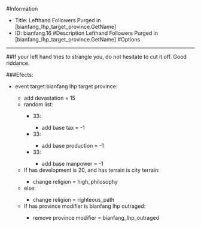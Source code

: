#Information
 - Title: Lefthand Followers Purged in [bianfang_lhp_target_province.GetName]
 - ID: bianfang.16
#Description
Lefthand Followers Purged in [bianfang_lhp_target_province.GetName]
#Options

___
##If your left hand tries to strangle you, do not hesitate to cut it off. Good riddance.

###Efects:<ul><li>event target:bianfang lhp target province:</li><ul><li>add devastation = 15</li><li>random list:</li><ul><li>33:</li><ul><li>add base tax = -1</li></ul><li>33:</li><ul><li>add base production = -1</li></ul><li>33:</li><ul><li>add base manpower = -1</li></ul></ul><li>If has development is 20, and has terrain is city terrain:</li><ul><li>change religion = high_philosophy</li></ul><li>else:</li><ul><li>change religion = righteous_path</li></ul><li>If has province modifier is bianfang lhp outraged:</li><ul><li>remove province modifier = bianfang_lhp_outraged</li></ul></ul></ul>
